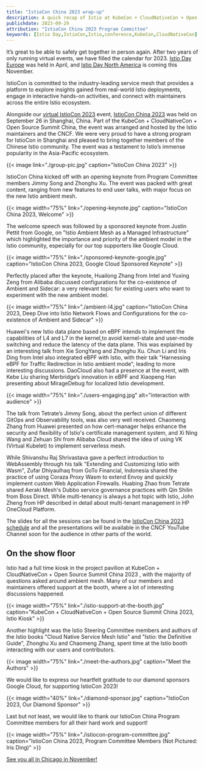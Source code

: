 ```yaml
---
title: "IstioCon China 2023 wrap-up"
description: A quick recap of Istio at KubeCon + CloudNativeCon + Open Source Summit China in Shanghai.
publishdate: 2023-09-29
attribution: "IstioCon China 2023 Program Committee"
keywords: [Istio Day,IstioCon,Istio,conference,KubeCon,CloudNativeCon]
---
```


It’s great to be able to safely get together in person again.  After two years of only running virtual events, we have filled the calendar for 2023. [Istio Day Europe](/pt-br/blog/2023/istio-at-kubecon-eu/) was held in April, and [Istio Day North America](https://events.linuxfoundation.org/kubecon-cloudnativecon-north-america/co-located-events/istio-day/) is coming this November.

IstioCon is committed to the industry-leading service mesh that provides a platform to explore insights gained from real-world Istio deployments, engage in interactive hands-on activities, and connect with maintainers across the entire Istio ecosystem.

Alongside our [virtual IstioCon 2023](https://events.istio.io/) event, [IstioCon China 2023](https://www.lfasiallc.com/kubecon-cloudnativecon-open-source-summit-china/co-located-events/istiocon-cn/) was held on September 26 in Shanghai, China. Part of the KubeCon + CloudNativeCon + Open Source Summit China, the event was arranged and hosted by the Istio maintainers and the CNCF. We were very proud to have a strong program for IstioCon in Shanghai and pleased to bring together members of the Chinese Istio community. The event was a testament to Istio’s immense popularity in the Asia-Pacific ecosystem.

{{< image link="./group-pic.jpg"
    caption="IstioCon China 2023"
    >}}

IstioCon China kicked off with an opening keynote from Program Committee members Jimmy Song and Zhonghu Xu. The event was packed with great content, ranging from new features to end user talks, with major focus on the new Istio ambient mesh.

{{< image width="75%"
    link="./opening-keynote.jpg"
    caption="IstioCon China 2023, Welcome"
    >}}

The welcome speech was followed by a sponsored keynote from Justin Pettit from Google, on "Istio Ambient Mesh as a Managed Infrastructure" which highlighted the importance and priority of the ambient model in the Istio community, especially for our top supporters like Google Cloud.

{{< image width="75%"
    link="./sponsored-keynote-google.jpg"
    caption="IstioCon China 2023, Google Cloud Sponsored Keynote"
    >}}

Perfectly placed after the keynote, Huailong Zhang from Intel and Yuxing Zeng from Alibaba discussed configurations for the co-existence of Ambient and Sidecar: a very relevant topic for existing users who want to experiment with the new ambient model.

{{< image width="75%"
    link="./ambient-l4.jpg"
    caption="IstioCon China 2023, Deep Dive into Istio Network Flows and Configurations for the co-existence of Ambient and Sidecar"
    >}}

Huawei's new Istio data plane based on eBPF intends to implement the capabilities of L4 and L7 in the kernel,to avoid kernel-state and user-mode switching and reduce the latency of the data plane. This was explained by an interesting talk from Xie SongYang and Zhonghu Xu. Chun Li and Iris Ding from Intel also integrated eBPF with Istio, with their talk "Harnessing eBPF for Traffic Redirection in Istio ambient mode", leading to more interesting discussions. DaoCloud also had a presence at the event, with Kebe Liu sharing Merbridge’s innovation in eBPF and Xiaopeng Han presenting about MirageDebug for localized Istio development.

{{< image width="75%"
    link="./users-engaging.jpg"
    alt="interaction with audience"
    >}}

The talk from Tetrate’s Jimmy Song, about the perfect union of different GitOps and Observability tools, was also very well received. Chaomeng Zhang from Huawei presented on how cert-manager helps enhance the security and flexibility of Istio's certificate management system, and Xi Ning Wang and Zehuan Shi from Alibaba Cloud shared the idea of using VK (Virtual Kubelet) to implement serverless mesh.

While Shivanshu Raj Shrivastava gave a perfect introduction to WebAssembly through his talk "Extending and Customizing Istio with Wasm", Zufar Dhiyaulhaq from GoTo Financial, Indonesia shared the practice of using Coraza Proxy Wasm to extend Envoy and quickly implement custom Web Application Firewalls.
Huabing Zhao from Tetrate shared Aeraki Mesh's Dubbo service governance practices with Qin Shilin from Boss Direct. While multi-tenancy is always a hot topic with Istio, John Zheng from HP described in detail about multi-tenant management in HP OneCloud Platform.

The slides for all the sessions can be found in the [IstioCon China 2023 schedule](https://istioconchina2023.sched.com/) and all the presentations will be available in the CNCF YouTube Channel soon for the audience in other parts of the world.

## On the show floor

Istio had a full time kiosk in the project pavilion at KubeCon + CloudNativeCon + Open Source Summit China 2023 , with the majority of questions asked around ambient mesh. Many of our members and maintainers offered support at the booth, where a lot of interesting discussions happened.

{{< image width="75%"
    link="./istio-support-at-the-booth.jpg"
    caption="KubeCon + CloudNativeCon + Open Source Summit China 2023, Istio Kiosk"
    >}}

Another highlight was the Istio Steering Committee members and authors of the Istio books "Cloud Native Service Mesh Istio" and "Istio: the Definitive Guide", Zhonghu Xu and Chaomeng Zhang, spent time at the Istio booth interacting with our users and contributors.

{{< image width="75%"
    link="./meet-the-authors.jpg"
    caption="Meet the Authors"
    >}}

We would like to express our heartfelt gratitude to our diamond sponsors Google Cloud, for supporting IstioCon 2023!

{{< image width="40%"
    link="./diamond-sponsor.jpg"
    caption="IstioCon 2023, Our Diamond Sponsor"
    >}}

Last but not least, we would like to thank our IstioCon China Program Committee members for all their hard work and support!

{{< image width="75%"
    link="./istiocon-program-committee.jpg"
    caption="IstioCon China 2023, Program Committee Members (Not Pictured: Iris Ding)"
    >}}

[See you all in Chicago in November!](https://events.linuxfoundation.org/kubecon-cloudnativecon-north-america/co-located-events/istio-day/)
